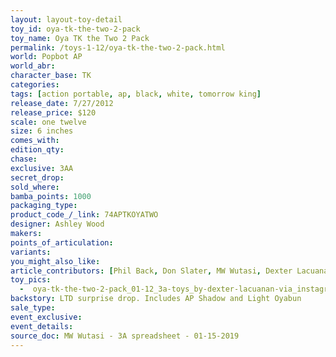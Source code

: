 ```yaml
---
layout: layout-toy-detail 
toy_id: oya-tk-the-two-2-pack
toy_name: Oya TK the Two 2 Pack
permalink: /toys-1-12/oya-tk-the-two-2-pack.html
world: Popbot AP
world_abr: 
character_base: TK
categories: 
tags: [action portable, ap, black, white, tomorrow king] 
release_date: 7/27/2012
release_price: $120 
scale: one twelve
size: 6 inches
comes_with: 
edition_qty: 
chase: 
exclusive: 3AA
secret_drop: 
sold_where: 
bamba_points: 1000
packaging_type: 
product_code_/_link: 74APTKOYATWO
designer: Ashley Wood
makers: 
points_of_articulation: 
variants: 
you_might_also_like: 
article_contributors: [Phil Back, Don Slater, MW Wutasi, Dexter Lacuanan]
toy_pics: 
  -  oya-tk-the-two-2-pack_01-12_3a-toys_by-dexter-lacuanan-via_instagram.jpg
backstory: LTD surprise drop. Includes AP Shadow and Light Oyabun
sale_type: 
event_exclusive: 
event_details: 
source_doc: MW Wutasi - 3A spreadsheet - 01-15-2019
---
```

